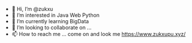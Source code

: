 - 👋 Hi, I’m @zukxu
- 👀 I’m interested in Java Web Python
- 🌱 I’m currently learning BigData
- 💞️ I’m looking to collaborate on ...
- 📫 How to reach me ...
come on and look me https://www.zukxupu.xyz/
<!---
zukxu/zukxu is a ✨ special ✨ repository because its `README.md` (this file) appears on your GitHub profile.
You can click the Preview link to take a look at your changes.
--->
